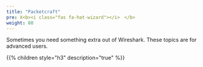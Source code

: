 ```yaml
---
title: "Packetcraft"
pre: X<b><i class="fas fa-hat-wizard"></i>　</b>
weight: 80
---
```


Sometimes you need something extra out of Wireshark. 
These topics are for advanced users.

{{% children style="h3" description="true"  %}}
